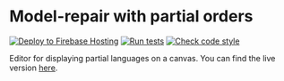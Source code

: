 # Model-repair with partial orders

[![Deploy to Firebase Hosting](https://github.com/NLueg/FaPra-partielle-sprachen/actions/workflows/deploy-firebase-hosting.yml/badge.svg)](https://github.com/NLueg/FaPra-partielle-sprachen/actions/workflows/deploy-firebase-hosting.yml)
[![Run tests](https://github.com/NLueg/FaPra-partielle-sprachen/actions/workflows/run-jest.yml/badge.svg)](https://github.com/NLueg/FaPra-partielle-sprachen/actions/workflows/run-jest.yml)
[![Check code style](https://github.com/NLueg/FaPra-partielle-sprachen/actions/workflows/run-linter.yml/badge.svg)](https://github.com/NLueg/FaPra-partielle-sprachen/actions/workflows/run-linter.yml)


Editor for displaying partial languages on a canvas.
You can find the live version [here](https://partielle-sprachen.web.app/).
